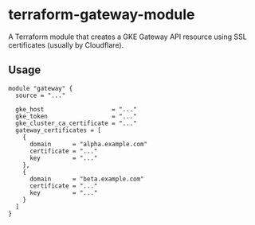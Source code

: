 # terraform-gateway-module

A Terraform module that creates a GKE Gateway API resource using SSL
certificates (usually by Cloudflare).

## Usage

```hcl
module "gateway" {
  source = "..."

  gke_host                   = "..."
  gke_token                  = "..."
  gke_cluster_ca_certificate = "..."
  gateway_certificates = [
    {
      domain      = "alpha.example.com"
      certificate = "..."
      key         = "..."
    },
    {
      domain      = "beta.example.com"
      certificate = "..."
      key         = "..."
    }
  ]
}
```
